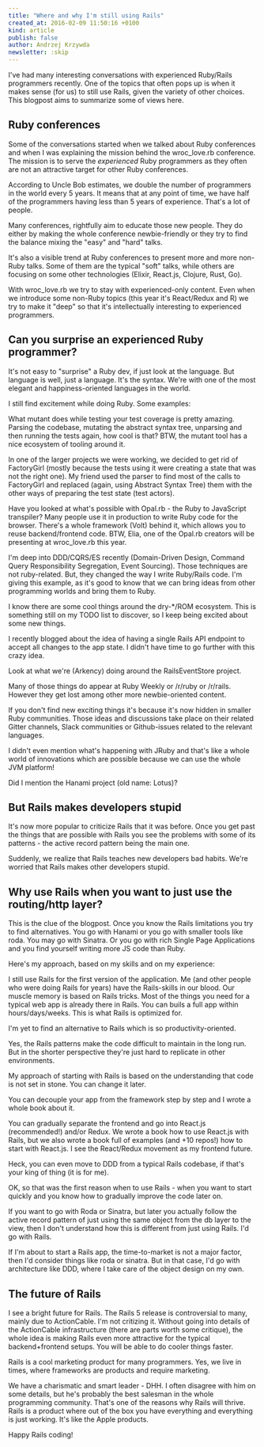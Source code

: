 ```yaml
---
title: "Where and why I'm still using Rails"
created_at: 2016-02-09 11:50:16 +0100
kind: article
publish: false
author: Andrzej Krzywda
newsletter: :skip
---
```


I've had many interesting conversations with experienced Ruby/Rails programmers recently. One of the topics that often pops up is when it makes sense (for us) to still use Rails, given the variety of other choices. This blogpost aims to summarize some of views here. 

<!-- more -->

## Ruby conferences

Some of the conversations started when we talked about Ruby conferences and when I was explaining the mission behind the wroc_love.rb conference. The mission is to serve the *experienced* Ruby programmers as they often are not an attractive target for other Ruby conferences. 

According to Uncle Bob estimates, we double the number of programmers in the world every 5 years. It means that at any point of time, we have half of the programmers having less than 5 years of experience. That's a lot of people. 

Many conferences, rightfully aim to educate those new people. They do either by making the whole conference newbie-friendly or they try to find the balance mixing the "easy" and "hard" talks.

It's also a visible trend at Ruby conferences to present more and more non-Ruby talks. Some of them are the typical "soft" talks, while others are focusing on some other technologies (Elixir, React.js, Clojure, Rust, Go).

With wroc_love.rb we try to stay with experienced-only content. Even when we introduce some non-Ruby topics (this year it's React/Redux and R) we try to make it "deep" so that it's intellectually interesting to experienced programmers.

## Can you surprise an experienced Ruby programmer?

It's not easy to "surprise" a Ruby dev, if just look at the language. But language is well, just a language. It's the syntax. We're with one of the most elegant and happiness-oriented languages in the world.

I still find excitement while doing Ruby.
Some examples:

What mutant does while testing your test coverage is pretty amazing. Parsing the codebase, mutating the abstract syntax tree, unparsing and then running the tests again, how cool is that? BTW, the mutant tool has a nice ecosystem of tooling around it.

In one of the larger projects we were working, we decided to get rid of FactoryGirl (mostly because the tests using it were creating a state that was not the right one). My friend used the parser to find most of the calls to FactoryGirl and replaced (again, using Abstract Syntax Tree) them with the other ways of preparing the test state (test actors).

Have you looked at what's possible with Opal.rb - the Ruby to JavaScript transpiler? Many people use it in production to write Ruby code for the browser. There's a whole framework (Volt) behind it, which allows you to reuse backend/frontend code. BTW, Elia, one of the Opal.rb creators will be presenting at wroc_love.rb this year.

I'm deep into DDD/CQRS/ES recently (Domain-Driven Design, Command Query Responsibility Segregation, Event Sourcing). Those techniques are not ruby-related. But, they changed the way I write Ruby/Rails code. I'm giving this example, as it's good to know that we can bring ideas from other programming worlds and bring them to Ruby.

I know there are some cool things around the dry-*/ROM ecosystem. This is something still on my TODO list to discover, so I keep being excited about some new things.

I recently blogged about the idea of having a single Rails API endpoint to accept all changes to the app state. I didn't have time to go further with this crazy idea.

Look at what we're (Arkency) doing around the RailsEventStore project.

Many of those things do appear at Ruby Weekly or /r/ruby or /r/rails. However they get lost among other more newbie-oriented content.

If you don't find new exciting things it's because it's now hidden in smaller Ruby communities. Those ideas and discussions take place on their related Gitter channels, Slack communities or Github-issues related to the relevant languages.

I didn't even mention what's happening with JRuby and that's like a whole world of innovations which are possible because we can use the whole JVM platform!

Did I mention the Hanami project (old name: Lotus)?

## But Rails makes developers stupid

It's now more popular to criticize Rails that it was before. Once you get past the things that are possible with Rails you see the problems with some of its patterns - the active record pattern being the main one.

Suddenly, we realize that Rails teaches new developers bad habits. We're worried that Rails makes other developers stupid.

## Why use Rails when you want to just use the routing/http layer?

This is the clue of the blogpost. Once you know the Rails limitations you try to find alternatives. You go with Hanami or you go with smaller tools like roda. You may go with Sinatra. Or you go with rich Single Page Applications and you find yourself writing more JS code than Ruby.

Here's my approach, based on my skills and on my experience:

I still use Rails for the first version of the application. Me (and other people who were doing Rails for years) have the Rails-skills in our blood. Our muscle memory is based on Rails tricks. Most of the things you need for a typical web app is already there in Rails. You can buils a full app within hours/days/weeks. This is what Rails is optimized for. 

I'm yet to find an alternative to Rails which is so productivity-oriented.

Yes, the Rails patterns make the code difficult to maintain in the long run. But in the shorter perspective they're just hard to replicate in other environments.

My approach of starting with Rails is based on the understanding that code is not set in stone. You can change it later.

You can decouple your app from the framework step by step and I wrote a whole book about it.

You can gradually separate the frontend and go into React.js (recommended!) and/or Redux. We wrote a book how to use React.js with Rails, but we also wrote a book full of examples (and +10 repos!) how to start with React.js. I see the React/Redux movement as my frontend future.

Heck, you can even move to DDD from a typical Rails codebase, if that's your king of thing (it is for me).

OK, so that was the first reason when to use Rails - when you want to start quickly and you know how to gradually improve the code later on.

If you want to go with Roda or Sinatra, but later you actually follow the active record pattern of just using the same object from the db layer to the view, then I don't understand how this is different from just using Rails. I'd go with Rails.

If I'm about to start a Rails app, the time-to-market is not a major factor, then I'd consider things like roda or sinatra. But in that case, I'd go with architecture like DDD, where I take care of the object design on my own.

## The future of Rails

I see a bright future for Rails. The Rails 5 release is controversial to many, mainly due to ActionCable. I'm not critizing it. Without going into details of the ActionCable infrastructure (there are parts worth some critique), the whole idea is making Rails even more attractive for the typical backend+frontend setups. You will be able to do cooler things faster.

Rails is a cool marketing product for many programmers. Yes, we live in times, where frameworks are products and require marketing. 

We have a charismatic and smart leader - DHH. I often disagree with him on some details, but he's probably the best salesman in the whole programming community. That's one of the reasons why Rails will thrive. Rails is a product where out of the box you have everything and everything is just working. It's like the Apple products. 

Happy Rails coding!
